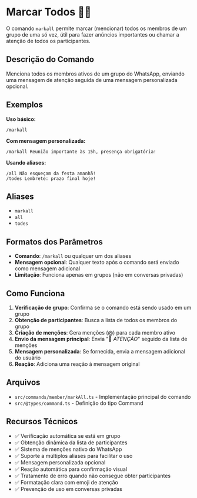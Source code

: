 # Marcar Todos 📢👥

O comando `markall` permite marcar (mencionar) todos os membros de um grupo de uma só vez, útil para fazer anúncios importantes ou chamar a atenção de todos os participantes.

## Descrição do Comando

Menciona todos os membros ativos de um grupo do WhatsApp, enviando uma mensagem de atenção seguida de uma mensagem personalizada opcional.

## Exemplos

**Uso básico:**
```
/markall
```

**Com mensagem personalizada:**
```
/markall Reunião importante às 15h, presença obrigatória!
```

**Usando aliases:**
```
/all Não esqueçam da festa amanhã!
/todes Lembrete: prazo final hoje!
```

## Aliases

- `markall`
- `all`  
- `todes`

## Formatos dos Parâmetros

- **Comando**: `/markall` ou qualquer um dos aliases
- **Mensagem opcional**: Qualquer texto após o comando será enviado como mensagem adicional
- **Limitação**: Funciona apenas em grupos (não em conversas privadas)

## Como Funciona

1. **Verificação de grupo**: Confirma se o comando está sendo usado em um grupo
2. **Obtenção de participantes**: Busca a lista de todos os membros do grupo
3. **Criação de menções**: Gera menções (@) para cada membro ativo
4. **Envio da mensagem principal**: Envia "📢 *ATENÇÃO*" seguido da lista de menções
5. **Mensagem personalizada**: Se fornecida, envia a mensagem adicional do usuário
6. **Reação**: Adiciona uma reação à mensagem original

## Arquivos

- `src/commands/member/markAll.ts` - Implementação principal do comando
- `src/@types/command.ts` - Definição do tipo Command

## Recursos Técnicos

- ✅ Verificação automática se está em grupo
- ✅ Obtenção dinâmica da lista de participantes
- ✅ Sistema de menções nativo do WhatsApp
- ✅ Suporte a múltiplos aliases para facilitar o uso
- ✅ Mensagem personalizada opcional
- ✅ Reação automática para confirmação visual
- ✅ Tratamento de erro quando não consegue obter participantes
- ✅ Formatação clara com emoji de atenção
- ✅ Prevenção de uso em conversas privadas